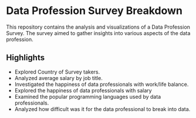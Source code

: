 # Data Profession Survey Breakdown

This repository contains the analysis and visualizations of a Data Profession Survey. The survey aimed to gather insights into various aspects of the data profession.
## Highlights

- Explored Country of Survey takers.
- Analyzed average salary by job title.
- Investigated the happiness of data professionals with work/life balance.
- Explored the happiness of data professionals with salary
- Examined the popular programming languages used by data professionals.
- Analyzed how difficult was it for the data professional to break into data.
